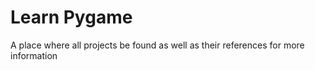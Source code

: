 # Learn Pygame
A place where all projects be found as well as their references for more information
